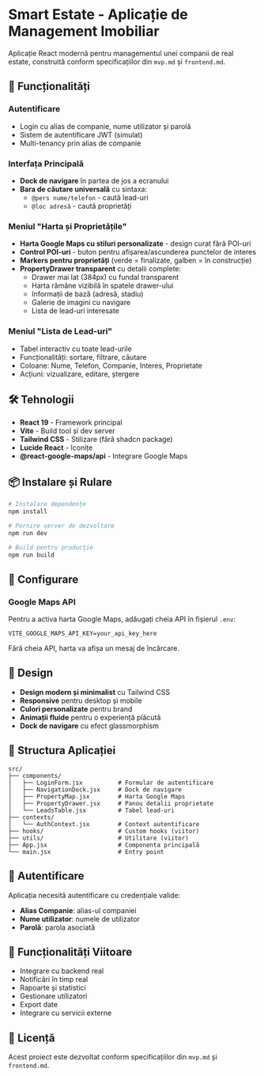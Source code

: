 # Smart Estate - Aplicație de Management Imobiliar

Aplicație React modernă pentru managementul unei companii de real estate, construită conform specificațiilor din `mvp.md` și `frontend.md`.

## 🚀 Funcționalități

### Autentificare
- Login cu alias de companie, nume utilizator și parolă
- Sistem de autentificare JWT (simulat)
- Multi-tenancy prin alias de companie

### Interfața Principală
- **Dock de navigare** în partea de jos a ecranului
- **Bara de căutare universală** cu sintaxa:
  - `@pers nume/telefon` - caută lead-uri
  - `@loc adresă` - caută proprietăți

### Meniul "Harta și Proprietățile"
- **Harta Google Maps cu stiluri personalizate** - design curat fără POI-uri
- **Control POI-uri** - buton pentru afișarea/ascunderea punctelor de interes
- **Markers pentru proprietăți** (verde = finalizate, galben = în construcție)
- **PropertyDrawer transparent** cu detalii complete:
  - Drawer mai lat (384px) cu fundal transparent
  - Harta rămâne vizibilă în spatele drawer-ului
  - Informații de bază (adresă, stadiu)
  - Galerie de imagini cu navigare
  - Lista de lead-uri interesate

### Meniul "Lista de Lead-uri"
- Tabel interactiv cu toate lead-urile
- Funcționalități: sortare, filtrare, căutare
- Coloane: Nume, Telefon, Companie, Interes, Proprietate
- Acțiuni: vizualizare, editare, ștergere

## 🛠️ Tehnologii

- **React 19** - Framework principal
- **Vite** - Build tool și dev server
- **Tailwind CSS** - Stilizare (fără shadcn package)
- **Lucide React** - Iconițe
- **@react-google-maps/api** - Integrare Google Maps

## 📦 Instalare și Rulare

```bash
# Instalare dependențe
npm install

# Pornire server de dezvoltare
npm run dev

# Build pentru producție
npm run build
```

## 🔧 Configurare

### Google Maps API
Pentru a activa harta Google Maps, adăugați cheia API în fișierul `.env`:

```env
VITE_GOOGLE_MAPS_API_KEY=your_api_key_here
```

Fără cheia API, harta va afișa un mesaj de încărcare.

## 🎨 Design

- **Design modern și minimalist** cu Tailwind CSS
- **Responsive** pentru desktop și mobile
- **Culori personalizate** pentru brand
- **Animații fluide** pentru o experiență plăcută
- **Dock de navigare** cu efect glassmorphism

## 📱 Structura Aplicației

```
src/
├── components/
│   ├── LoginForm.jsx          # Formular de autentificare
│   ├── NavigationDock.jsx     # Dock de navigare
│   ├── PropertyMap.jsx        # Harta Google Maps
│   ├── PropertyDrawer.jsx     # Panou detalii proprietate
│   └── LeadsTable.jsx         # Tabel lead-uri
├── contexts/
│   └── AuthContext.jsx        # Context autentificare
├── hooks/                     # Custom hooks (viitor)
├── utils/                     # Utilitare (viitor)
├── App.jsx                    # Componenta principală
└── main.jsx                   # Entry point
```

## 🔐 Autentificare

Aplicația necesită autentificare cu credențiale valide:
- **Alias Companie**: alias-ul companiei
- **Nume utilizator**: numele de utilizator
- **Parolă**: parola asociată

## 🚧 Funcționalități Viitoare

- Integrare cu backend real
- Notificări în timp real
- Rapoarte și statistici
- Gestionare utilizatori
- Export date
- Integrare cu servicii externe

## 📄 Licență

Acest proiect este dezvoltat conform specificațiilor din `mvp.md` și `frontend.md`.